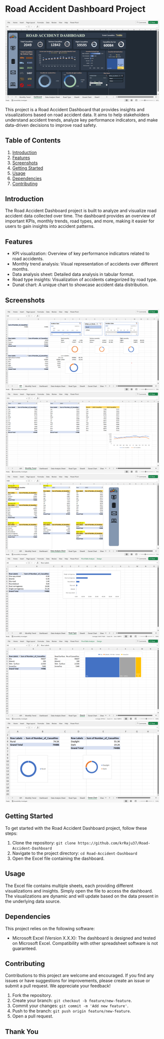 # Road Accident Dashboard Project

![Dashboard Preview](DashBoard.png)

This project is a Road Accident Dashboard that provides insights and visualizations based on road accident data. It aims to help stakeholders understand accident trends, analyze key performance indicators, and make data-driven decisions to improve road safety.

## Table of Contents

1. [Introduction](#introduction)
2. [Features](#features)
3. [Screenshots](#screenshots)
4. [Getting Started](#getting-started)
5. [Usage](#usage)
6. [Dependencies](#dependencies)
7. [Contributing](#contributing)

## Introduction

The Road Accident Dashboard project is built to analyze and visualize road accident data collected over time. The dashboard provides an overview of important KPIs, monthly trends, road types, and more, making it easier for users to gain insights into accident patterns.

## Features

- KPI visualization: Overview of key performance indicators related to road accidents.
- Monthly trend analysis: Visual representation of accidents over different months.
- Data analysis sheet: Detailed data analysis in tabular format.
- Road type insights: Visualization of accidents categorized by road type.
- Dunat chart: A unique chart to showcase accident data distribution.

## Screenshots

![KPI](images/KPI.png)
![Monthly Trend](images/MonthlyTrend.png)
![Data Analysis Sheet](images/DataAnalysisSheet.png)
![Road Type](images/RoadType.png)
![Sheet4](images/Sheet4.png)
![Dunat Chart](images/DunatChart.png)

## Getting Started

To get started with the Road Accident Dashboard project, follow these steps:

1. Clone the repository: `git clone https://github.com/krRaju37/Road-Accident-Dashboard`
2. Navigate to the project directory: `cd Road-Accident-Dashboard`
3. Open the Excel file containing the dashboard.

## Usage

The Excel file contains multiple sheets, each providing different visualizations and insights. Simply open the file to access the dashboard. The visualizations are dynamic and will update based on the data present in the underlying data source.

## Dependencies

This project relies on the following software:

- Microsoft Excel (Version X.X.X): The dashboard is designed and tested on Microsoft Excel. Compatibility with other spreadsheet software is not guaranteed.

## Contributing

Contributions to this project are welcome and encouraged. If you find any issues or have suggestions for improvements, please create an issue or submit a pull request. We appreciate your feedback!

1. Fork the repository.
2. Create your branch: `git checkout -b feature/new-feature`.
3. Commit your changes: `git commit -m 'Add new feature'`.
4. Push to the branch: `git push origin feature/new-feature`.
5. Open a pull request.

## Thank You
